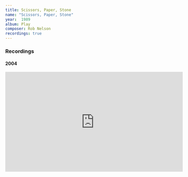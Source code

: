```yaml
---
title: Scissors, Paper, Stone
name: "Scissors, Paper, Stone"
year:  1989
album: Play
composer: Rob Nelson
recordings: true
---
```


<h3>Recordings</h3>

<h4>2004</h4>
<iframe width="560" height="315" src="https://www.youtube.com/embed/UXda5kg5bq4" frameborder="0" allow="accelerometer; autoplay; encrypted-media; gyroscope; picture-in-picture" allowfullscreen></iframe>
